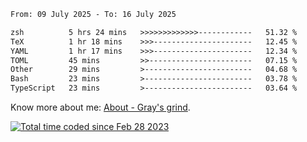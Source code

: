 <!--START_SECTION:waka-->

```txt
From: 09 July 2025 - To: 16 July 2025

zsh          5 hrs 24 mins   >>>>>>>>>>>>>------------   51.32 %
TeX          1 hr 18 mins    >>>----------------------   12.45 %
YAML         1 hr 17 mins    >>>----------------------   12.34 %
TOML         45 mins         >>-----------------------   07.15 %
Other        29 mins         >------------------------   04.68 %
Bash         23 mins         >------------------------   03.78 %
TypeScript   23 mins         >------------------------   03.64 %
```

<!--END_SECTION:waka-->

<!-- [![grayxu's github stats](https://github-readme-stats.vercel.app/api?username=grayxu&count_private=true&show_icons=true)](https://github.com/grayxu) -->

Know more about me: [About - Gray's grind](https://www.grayxu.cn/).
<p align="left">
  <a href="https://wakatime.com/@c69eb31e-43a1-463f-8968-c3449e386f57"><img src="https://wakatime.com/badge/user/c69eb31e-43a1-463f-8968-c3449e386f57.svg" title="Total time coded since Feb 28 2023" /></a>
</p>

